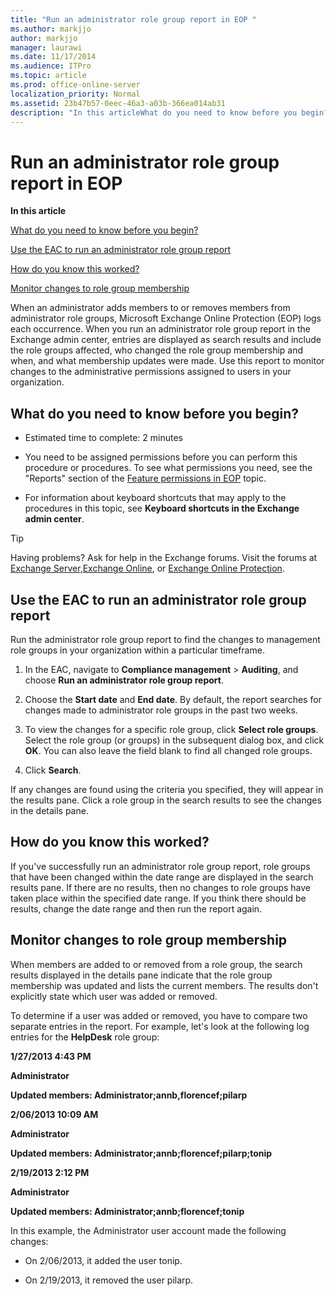 ```yaml
---
title: "Run an administrator role group report in EOP "
ms.author: markjjo
author: markjjo
manager: laurawi
ms.date: 11/17/2014
ms.audience: ITPro
ms.topic: article
ms.prod: office-online-server
localization_priority: Normal
ms.assetid: 23b47b57-0eec-46a3-a03b-366ea014ab31
description: "In this articleWhat do you need to know before you begin?Use the EAC to run an administrator role group reportHow do you know this worked?Monitor changes to role group membership"
---
```


# Run an administrator role group report in EOP 

 **In this article**
  
[What do you need to know before you begin?](#sectionSection0.md)
  
[Use the EAC to run an administrator role group report](#sectionSection1.md)
  
[How do you know this worked?](#sectionSection2.md)
  
[Monitor changes to role group membership](#sectionSection3.md)
  
When an administrator adds members to or removes members from administrator role groups, Microsoft Exchange Online Protection (EOP) logs each occurrence. When you run an administrator role group report in the Exchange admin center, entries are displayed as search results and include the role groups affected, who changed the role group membership and when, and what membership updates were made. Use this report to monitor changes to the administrative permissions assigned to users in your organization.
  
## What do you need to know before you begin?
<a name="sectionSection0"> </a>

- Estimated time to complete: 2 minutes
    
- You need to be assigned permissions before you can perform this procedure or procedures. To see what permissions you need, see the "Reports" section of the [Feature permissions in EOP](feature-permissions-in-eop.md) topic. 
    
- For information about keyboard shortcuts that may apply to the procedures in this topic, see **Keyboard shortcuts in the Exchange admin center**.
    
> [!TIP]
> Having problems? Ask for help in the Exchange forums. Visit the forums at [Exchange Server](https://go.microsoft.com/fwlink/p/?linkId=60612),[Exchange Online](https://go.microsoft.com/fwlink/p/?linkId=267542), or [Exchange Online Protection](https://go.microsoft.com/fwlink/p/?linkId=285351). 
  
## Use the EAC to run an administrator role group report
<a name="sectionSection1"> </a>

Run the administrator role group report to find the changes to management role groups in your organization within a particular timeframe.
  
1. In the EAC, navigate to **Compliance management** \> **Auditing**, and choose **Run an administrator role group report**.
    
2. Choose the **Start date** and **End date**. By default, the report searches for changes made to administrator role groups in the past two weeks.
    
3. To view the changes for a specific role group, click **Select role groups**. Select the role group (or groups) in the subsequent dialog box, and click **OK**. You can also leave the field blank to find all changed role groups.
    
4. Click **Search**.
    
If any changes are found using the criteria you specified, they will appear in the results pane. Click a role group in the search results to see the changes in the details pane.
  
## How do you know this worked?
<a name="sectionSection2"> </a>

If you've successfully run an administrator role group report, role groups that have been changed within the date range are displayed in the search results pane. If there are no results, then no changes to role groups have taken place within the specified date range. If you think there should be results, change the date range and then run the report again.
  
## Monitor changes to role group membership
<a name="sectionSection3"> </a>

When members are added to or removed from a role group, the search results displayed in the details pane indicate that the role group membership was updated and lists the current members. The results don't explicitly state which user was added or removed.
  
To determine if a user was added or removed, you have to compare two separate entries in the report. For example, let's look at the following log entries for the **HelpDesk** role group: 
  
 **1/27/2013 4:43 PM**
  
 **Administrator**
  
 **Updated members: Administrator;annb,florencef;pilarp**
  
 **2/06/2013 10:09 AM**
  
 **Administrator**
  
 **Updated members: Administrator;annb;florencef;pilarp;tonip**
  
 **2/19/2013 2:12 PM**
  
 **Administrator**
  
 **Updated members: Administrator;annb;florencef;tonip**
  
In this example, the Administrator user account made the following changes:
  
- On 2/06/2013, it added the user tonip.
    
- On 2/19/2013, it removed the user pilarp.
    

